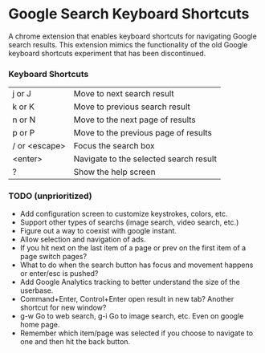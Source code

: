 Google Search Keyboard Shortcuts
================================
A chrome extension that enables keyboard shortcuts for navigating Google search results. This extension mimics the functionality of the old Google keyboard shortcuts experiment that has been discontinued.

### Keyboard Shortcuts
<table>
  <tr>
    <td>j or J</td>
    <td>Move to next search result</td>
  </tr>
  <tr>
    <td>k or K</td>
    <td>Move to previous search result</td>
  </tr>
  <tr>
    <td>n or N</td>
    <td>Move to the next page of results</td>
  </tr>
  <tr>
    <td>p or P</td>
    <td>Move to the previous page of results</td>
  </tr>
  <tr>
    <td>/ or &lt;escape&gt;</td>
    <td>Focus the search box</td>
  </tr>
  <tr>
    <td>&lt;enter&gt;</td>
    <td>Navigate to the selected search result</td>
  </tr>
  <tr>
    <td>?</td>
    <td>Show the help screen</td>
  </tr>
</table>

### TODO (unprioritized)
* Add configuration screen to customize keystrokes, colors, etc.
* Support other types of searchs (image search, video search, etc.)
* Figure out a way to coexist with google instant.
* Allow selection and navigation of ads.
* If you hit next on the last item of a page or prev on the first item of a page switch pages?
* What to do when the search button has focus and movement happens or enter/esc is pushed?
* Add Google Analytics tracking to better understand the size of the userbase.
* Command+Enter, Control+Enter open result in new tab?  Another shortcut for new window?
* g-w Go to web search, g-i Go to image search, etc.  Even on google home page.
* Remember which item/page was selected if you choose to navigate to one and then hit the back button.
